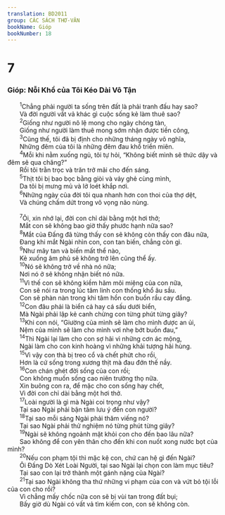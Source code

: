 ```yaml
---
translation: BD2011
group: CÁC SÁCH THƠ-VĂN
bookName: Gióp 
bookNumber: 18
---
```


<div class="title"><h1>7</h1><h3>Gióp: Nỗi Khổ của Tôi Kéo Dài Vô Tận</h3></div>
<span class="verse giop_7_1">  <sup>1</sup>Chẳng phải người ta sống trên đất là phải tranh đấu hay sao?<br/>  Và đời người vất vả khác gì cuộc sống kẻ làm thuê sao?<br/></span>
<span class="verse giop_7_2">  <sup>2</sup>Giống như người nô lệ mong cho ngày chóng tàn,<br/>  Giống như người làm thuê mong sớm nhận được tiền công,<br/></span>
<span class="verse giop_7_3">  <sup>3</sup>Cũng thế, tôi đã bị định cho những tháng ngày vô nghĩa,<br/>  Những đêm của tôi là những đêm đau khổ triền miên.<br/></span>
<span class="verse giop_7_4">  <sup>4</sup>Mỗi khi nằm xuống ngủ, tôi tự hỏi, “Không biết mình sẽ thức dậy và đêm sẽ qua chăng?”<br/>  Rồi tôi trằn trọc và trăn trở mãi cho đến sáng.<br/></span>
<span class="verse giop_7_5">  <sup>5</sup>Thịt tôi bị bao bọc bằng giòi và vảy ghẻ cùng mình,<br/>  Da tôi bị mưng mủ và lở loét khắp nơi.<br/></span>
<span class="verse giop_7_6">  <sup>6</sup>Những ngày của đời tôi qua nhanh hơn con thoi của thợ dệt,<br/>  Và chúng chấm dứt trong vô vọng não nùng.<br/><br/></span>
<span class="verse giop_7_7">  <sup>7</sup>Ôi, xin nhớ lại, đời con chỉ dài bằng một hơi thở;<br/>  Mắt con sẽ không bao giờ thấy phước hạnh nữa sao?<br/></span>
<span class="verse giop_7_8">  <sup>8</sup>Mắt của Ðấng đã từng thấy con sẽ không còn thấy con đâu nữa,<br/>  Ðang khi mắt Ngài nhìn con, con tan biến, chẳng còn gì.<br/></span>
<span class="verse giop_7_9">  <sup>9</sup>Như mây tan và biến mất thể nào,<br/>  Kẻ xuống âm phủ sẽ không trở lên cũng thể ấy.<br/></span>
<span class="verse giop_7_10">  <sup>10</sup>Nó sẽ không trở về nhà nó nữa;<br/>  Nơi nó ở sẽ không nhận biết nó nữa.<br/></span>
<span class="verse giop_7_11">  <sup>11</sup>Vì thế con sẽ không kiềm hãm môi miệng của con nữa,<br/>  Con sẽ nói ra trong lúc tâm linh con thống khổ âu sầu.<br/>  Con sẽ phàn nàn trong khi tâm hồn con buồn rầu cay đắng.<br/></span>
<span class="verse giop_7_12">  <sup>12</sup>Con đâu phải là biển cả hay cá sấu dưới biển,<br/>  Mà Ngài phải lập kẻ canh chừng con từng phút từng giây?<br/></span>
<span class="verse giop_7_13">  <sup>13</sup>Khi con nói, “Giường của mình sẽ làm cho mình được an ủi,<br/>  Nệm của mình sẽ làm cho mình vơi nhẹ bớt buồn đau,”<br/></span>
<span class="verse giop_7_14">  <sup>14</sup>Thì Ngài lại làm cho con sợ hãi vì những cơn ác mộng,<br/>  Ngài làm cho con kinh hoàng vì những khải tượng hãi hùng.<br/></span>
<span class="verse giop_7_15">  <sup>15</sup>Vì vậy con thà bị treo cổ và chết phứt cho rồi,<br/>  Hơn là cứ sống trong xương thịt mà đau đớn thế nầy.<br/></span>
<span class="verse giop_7_16">  <sup>16</sup>Con chán ghét đời sống của con rồi;<br/>  Con không muốn sống cao niên trường thọ nữa.<br/>  Xin buông con ra, để mặc cho con sống hay chết,<br/>  Vì đời con chỉ dài bằng một hơi thở.<br/></span>
<span class="verse giop_7_17">  <sup>17</sup>Loài người là gì mà Ngài coi trọng như vậy?<br/>  Tại sao Ngài phải bận tâm lưu ý đến con người?<br/></span>
<span class="verse giop_7_18">  <sup>18</sup>Tại sao mỗi sáng Ngài phải thăm viếng nó?<br/>  Tại sao Ngài phải thử nghiệm nó từng phút từng giây?<br/></span>
<span class="verse giop_7_19">  <sup>19</sup>Ngài sẽ không ngoảnh mặt khỏi con cho đến bao lâu nữa?<br/>  Sao không để con yên thân cho đến khi con nuốt xong nước bọt của mình?<br/></span>
<span class="verse giop_7_20">  <sup>20</sup>Nếu con phạm tội thì mặc kệ con, chứ can hệ gì đến Ngài?<br/>  Ôi Ðấng Dò Xét Loài Người, tại sao Ngài lại chọn con làm mục tiêu?<br/>  Tại sao con lại trở thành một gánh nặng của Ngài?<br/></span>
<span class="verse giop_7_21">  <sup>21</sup>Tại sao Ngài không tha thứ những vi phạm của con và vứt bỏ tội lỗi của con cho rồi?<br/>  Vì chẳng mấy chốc nữa con sẽ bị vùi tan trong đất bụi;<br/>  Bấy giờ dù Ngài có vất vả tìm kiếm con, con sẽ không còn.<br/></span>
